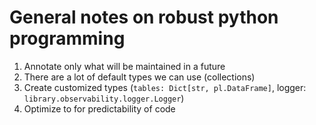 # General notes on robust python programming
1. Annotate only what will be maintained in a future
2. There are a lot of default types we can use (collections)
3. Create customized types (`tables: Dict[str, pl.DataFrame]`, logger: `library.observability.logger.Logger`)
4. Optimize to for predictability of code